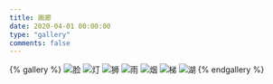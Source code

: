 ```yaml
---
title: 画廊
date: 2020-04-01 00:00:00
type: "gallery"
comments: false
---
```


{% gallery %}
![脸](http://localhost:4000/images/top_face.jpg)
![灯](http://localhost:4000/images/top_lmap.jpg)
![狮](http://localhost:4000/images/top_leo.jpg)
![雨](http://localhost:4000/images/top_rain.jpg)
![烟](http://localhost:4000/images/top_smoke.jpg)
![梯](http://localhost:4000/images/top_stairs.jpg)
![湖](http://localhost:4000/images/top_xuanwumen.jpg)
{% endgallery %}

